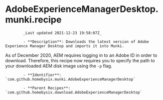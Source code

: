 # AdobeExperienceManagerDesktop.munki.recipe

            _Last updated 2021-12-23 19:58:07Z_

            - **Description**: Downloads the latest version of Adobe Experience Manager Desktop and imports it into Munki.

As of December 2020, AEM requires logging in to an Adobe ID in order to download.
Therefore, this recipe now requires you to specify the path to your downloaded AEM disk image
using the `-p` flag.

            - **Identifier**: `com.github.homebysix.munki.AdobeExperienceManagerDesktop`

            - **Parent Recipes**: `com.github.homebysix.download.AdobeExperienceManagerDesktop`